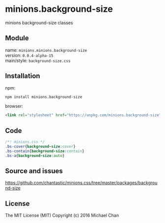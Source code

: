 # minions.background-size
minions background-size classes

## Module
name: `minions.minions.background-size`  
version: `0.0.4-alpha-15`  
main/style: `background-size.css`  

## Installation
npm:
```bash
npm install minions.background-size
```

browser:
```html
<link rel="stylesheet" href="https://unpkg.com/minions.background-size" />
```

## Code
```css
/*! minions.css */
.bs-cover{background-size:cover}
.bs-contain{background-size:contain}
.bs-a{background-size:auto}

```

## Source and issues

https://github.com/chantastic/minions.css/tree/master/packages/background-size

## License

The MIT License (MIT)
Copyright (c) 2016 Michael Chan